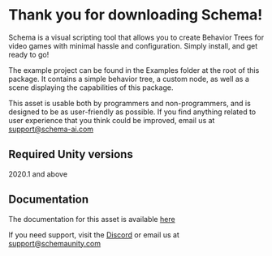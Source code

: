 # Thank you for downloading Schema!

Schema is a visual scripting tool that allows you to create Behavior Trees for
video games with minimal hassle and configuration. Simply install, and get
ready to go!

The example project can be found in the Examples folder at the root of this
package. It contains a simple behavior tree, a custom node, as well as a scene
displaying the capabilities of this package.

This asset is usable both by programmers and non-programmers, and is designed
to be as user-friendly as possible. If you find anything related to user
experience that you think could be improved, email us at
support@schema-ai.com

## Required Unity versions

2020.1 and above

## Documentation

The documentation for this asset is available
[here](https://schema-ai.com/docs/getting-started)

If you need support, visit the
[Discord](https://discord.com/channels/1009531388803960922/1009535818764918834)
or email us at support@schemaunity.com
